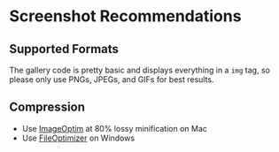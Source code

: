 # Screenshot Recommendations

## Supported Formats
The gallery code is pretty basic and displays everything in a `img` tag, so please only use PNGs, JPEGs, and GIFs for best results.

## Compression
- Use [ImageOptim](https://imageoptim.com/mac) at 80% lossy minification on Mac
- Use [FileOptimizer](https://sourceforge.net/projects/nikkhokkho/files/FileOptimizer/) on Windows